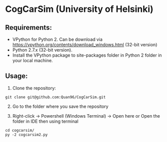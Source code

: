 # CogCarSim (University of Helsinki)

## Requirements:
* VPython for Python 2. Can be download via https://vpython.org/contents/download_windows.html (32-bit version)
* Python 2.7.x (32-bit version).
* Install the VPython package to site-packages folder in Python 2 folder in your local machine.

## Usage:

1. Clone the repository:
```
git clone git@github.com:Quan96/CogCarSim.git
```

2. Go to the folder where you save the repository

3. Right-click -> Powershell (Windows Terminal) -> Open here or Open the folder in IDE then using terminal
```
cd cogcarsim/
py -2 cogcarsim2.py
```


